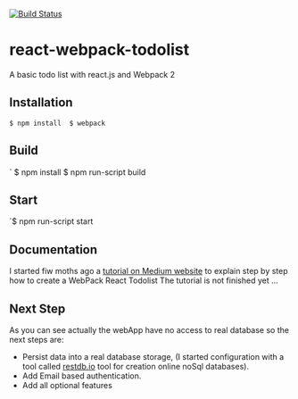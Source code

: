 [![Build Status](https://travis-ci.org/medkhelifi/react-webpack-todolist.svg?branch=master)](https://travis-ci.org/medkhelifi/react-webpack-todolist)
# react-webpack-todolist
A basic todo list with react.js and Webpack 2

## Installation
`
$ npm install 
$ webpack
`

## Build
`
$ npm install
$ npm run-script build

## Start
`$ npm run-script start

## Documentation
I started fiw moths ago a [tutorial on Medium website](https://medium.com/@medkhelifi/creating-a-react-webpack-todo-list-app-bae32ca95f46) to explain step by step how to create a WebPack React Todolist
The tutorial is not finished yet ...


## Next Step
As you can see actually the webApp have no access to real database so the next steps are:

- Persist data into a real database storage, (I started configuration with a tool called [restdb.io](https://restdb.io/) tool for creation online noSql databases).
- Add Email based authentication.
- Add all optional features
